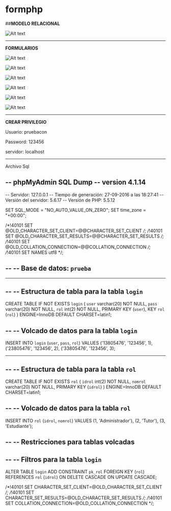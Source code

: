 # formphp


##**MODELO RELACIONAL**

![Alt text](https://673b3801-a-62cb3a1a-s-sites.googlegroups.com/site/sitecaceres/pagina1/mr.png?attachauth=ANoY7crve9wEGQmPSt4uMDrMUyMqRcAiQodC1pCCtwx1AVBwPW187UubdWX8xFgqQm_NlwFRpOLcRMnY5Q5l90y8ozL7ca06GKWz5ttA-lGwDOyaRA5x-rAlke5aTrBR_jDn65iaUEBunVe9I7np_8kraaeS4LcBdKtMbwmLdjdyxU7sSSzaEeBWKJQU5SgcYgqsTcQ004JKOtcn1Yfh-IC0cfzaDv5O3Q%3D%3D&attredirects=0 "MR")

----------------------------------------------------------------------------------------------------------------------------------------

**FORMULARIOS**


![Alt text](https://673b3801-a-62cb3a1a-s-sites.googlegroups.com/site/sitecaceres/pagina1/form1.png?attachauth=ANoY7cpxkJz8hPdG-SGzA445Ac3lmXZB4GCilLuxUe4oLrVAh8JC5EysxZMK96H-LKm0CS0uRDcWsC4g05ysTG3m-ozOObvbW_x11uk-Qkk-EiDNzF7gA0c_3mcwGU9rjaaLYWTaqCDYIUJ76vQQ7dMAbSaXg9YyHp5YvFmhoeAqikanQQjqNGV3OqkYBvrid-r7EnZ56hvxXWNlWBGlMvaxb97HkosTtg%3D%3D&attredirects=0 "FORM1")


![Alt text](https://673b3801-a-62cb3a1a-s-sites.googlegroups.com/site/sitecaceres/pagina1/form2.png?attachauth=ANoY7coSDN2dkW2RnF4kgBcxXn9kqXghbQcMRNfn2gINpqfhpINp9yO1R4fktxushZjZIAhQJxQScY2fRUmB5E3McWhHbBER5W-R2Z8OCP3QHSHmvwrAtDYK1mFihZRj8QgmFW902NKe0_HQWHa_jHM9QsKhec_v13D2g0inVd0FGB-Mmvy-8FbKfgiXKAfLa_UXCN1MI--sWEdvjd12UL6OPopy-Vjzjw%3D%3D&attredirects=0 "FORM2")



![Alt text](https://673b3801-a-62cb3a1a-s-sites.googlegroups.com/site/sitecaceres/pagina1/form3.png?attachauth=ANoY7cppvzpFNBWZ5uF_SshXRn99CT52NQQGWZtgqFQmUBqilTUSZol24wgJMndGjIfkl69PjDMiXdrJ_nDF2lfXroAt2UmNU6Vegw6K6ie53ytpNqTgFqEr3sgbIxiYtiDZNJr16QhXFPoyOcJIW91JzE9axv5UgjRJdbhb2hYM438wsd0gqsoPlqGd7fMN3o2GBXcFrPTtLF6j1imuH-FE_8TEyDSiJg%3D%3D&attredirects=0 "FORM3")


![Alt text](https://673b3801-a-62cb3a1a-s-sites.googlegroups.com/site/sitecaceres/pagina1/form4.png?attachauth=ANoY7conWpYuVU3BBsWPt2aRMOVE6PxjtRpKKTnofe4D3GDIWj0z2nvXUlVO9MQVQPH5G3BlJVCdQnV7wj1gmYtutEtR8oe_JHP33T88uky08dE-FQWqWTlBnFFYKgmQgT0ItBbef05kCtLFThLf2r3WKhYYgZ0OF-7I3KSMEg3aTz_WgcG1NdH1sdGifW03Es-6nNUdUX-sfiMhc-a2gf53gd5yypUfuw%3D%3D&attredirects=0 "FORM4")


![Alt text](https://673b3801-a-62cb3a1a-s-sites.googlegroups.com/site/sitecaceres/pagina1/form5.png?attachauth=ANoY7coW8FQTUKuiiHFc8KuzwrRuMkXey67xAdToO6LJ1C_5qHO-jhmZ4PaVVrr4TO6OEH9P2E6-CLY_9l_1ML__wx_g69UxlYa2AKaiEQiPRzK27h7_PuXKCoT8hox3UkCNNpckegG4IdsrQ_wRwZBq0v60mzBRXytVWKsE0_CgbDxudesvD3dYBLAK7W_kh-WmTRuq4GVxFC_nwEEbzT0AEUJWGRkH-g%3D%3D&attredirects=0 "FORM5")


![Alt text](https://673b3801-a-62cb3a1a-s-sites.googlegroups.com/site/sitecaceres/pagina1/form6.png?attachauth=ANoY7crPly92pJpKmphbKPCXpvept-eMSb_aPn5za9WP3m9mVk9NisatxX9tL4-EZ0-Hgm2OwWKchl7YlrsFcndvVySxE805vGujyEwvNaJtLRpsZ0jB_9L0vkMGeuUBJZ0qRuAYPztkXYmPy7NYeAQKMwfx8WenNqmW1ooGpEXpW6RsA2FN27bdUYB1_WLX8yYRBnPrdDb5vHWC_xUePGAbGw8mVZYHeA%3D%3D&attredirects=0 "FORM6")


----------------------------------------------------------------------------------------------------------------------------------------


**CREAR PRIVILEGIO**

Usuario: pruebacon

Password: 123456

servidor: localhost



----------------------------------------------------------------------------------------------------------------------------------------

Archivo Sql

-- phpMyAdmin SQL Dump
-- version 4.1.14
--
-- Servidor: 127.0.0.1
-- Tiempo de generación: 27-09-2016 a las 18:27:41
-- Versión del servidor: 5.6.17
-- Versión de PHP: 5.5.12

SET SQL_MODE = "NO_AUTO_VALUE_ON_ZERO";
SET time_zone = "+00:00";


/*!40101 SET @OLD_CHARACTER_SET_CLIENT=@@CHARACTER_SET_CLIENT */;
/*!40101 SET @OLD_CHARACTER_SET_RESULTS=@@CHARACTER_SET_RESULTS */;
/*!40101 SET @OLD_COLLATION_CONNECTION=@@COLLATION_CONNECTION */;
/*!40101 SET NAMES utf8 */;

--
-- Base de datos: `prueba`
--

-- --------------------------------------------------------

--
-- Estructura de tabla para la tabla `login`
--

CREATE TABLE IF NOT EXISTS `login` (
  `user` varchar(20) NOT NULL,
  `pass` varchar(20) NOT NULL,
  `rol` int(2) NOT NULL,
  PRIMARY KEY (`user`),
  KEY `rol` (`rol`)
) ENGINE=InnoDB DEFAULT CHARSET=latin1;

--
-- Volcado de datos para la tabla `login`
--

INSERT INTO `login` (`user`, `pass`, `rol`) VALUES
('13805476', '123456', 1),
('23805476', '123456', 2),
('33805476', '123456', 3);

-- --------------------------------------------------------

--
-- Estructura de tabla para la tabla `rol`
--

CREATE TABLE IF NOT EXISTS `rol` (
  `idrol` int(2) NOT NULL,
  `nomrol` varchar(20) NOT NULL,
  PRIMARY KEY (`idrol`)
) ENGINE=InnoDB DEFAULT CHARSET=latin1;

--
-- Volcado de datos para la tabla `rol`
--

INSERT INTO `rol` (`idrol`, `nomrol`) VALUES
(1, 'Administrador'),
(2, 'Tutor'),
(3, 'Estudiante');

--
-- Restricciones para tablas volcadas
--

--
-- Filtros para la tabla `login`
--
ALTER TABLE `login`
  ADD CONSTRAINT `pk_rol` FOREIGN KEY (`rol`) REFERENCES `rol` (`idrol`) ON DELETE CASCADE ON UPDATE CASCADE;

/*!40101 SET CHARACTER_SET_CLIENT=@OLD_CHARACTER_SET_CLIENT */;
/*!40101 SET CHARACTER_SET_RESULTS=@OLD_CHARACTER_SET_RESULTS */;
/*!40101 SET COLLATION_CONNECTION=@OLD_COLLATION_CONNECTION */;
